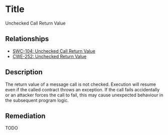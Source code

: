 # Title
Unchecked Call Return Value

## Relationships
- [SWC-104: Unchecked Call Return Value](https://swcregistry.io/docs/SWC-104)
- [CWE-252: Unchecked Return Value](https://cwe.mitre.org/data/definitions/252.html)

## Description
The return value of a message call is not checked. Execution will resume even if the called contract throws an exception. If the call fails accidentally or an attacker forces the call to fail, this may cause unexpected behaviour in the subsequent program logic.

## Remediation
TODO